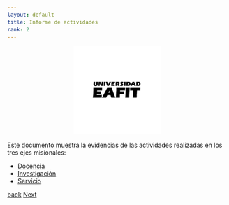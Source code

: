 ```yaml
---
layout: default
title: Informe de actividades
rank: 2
---
```



  <div align="center">
  <a href="https://github.com/othneildrew/Best-README-Template">
    <img src="Figs/logo-firma-2023.jpg" alt="Logo" width="200" height="200">
  </a>
  </div>

Este documento muestra la evidencias de las actividades realizadas en los tres ejes misionales:

- [Docencia](./Docencia.html)
- [Investigación](./Investigacion.html)
- [Servicio](./Servicio.html)

[back](./) [Next](./Docencia.html)
